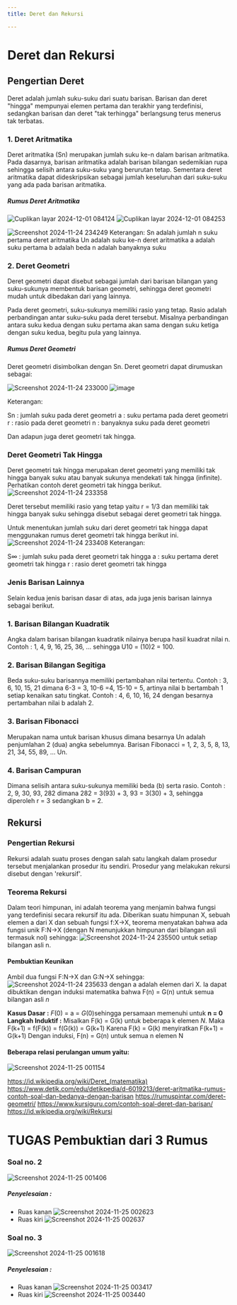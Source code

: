 ```yaml
---
title: Deret dan Rekursi

---
```



# Deret dan Rekursi
## Pengertian Deret 
Deret adalah jumlah suku-suku dari suatu barisan. Barisan dan deret "hingga" mempunyai elemen pertama dan terakhir yang terdefinisi, sedangkan barisan dan deret "tak terhingga" berlangsung terus menerus tak terbatas.
### 1. Deret Aritmatika
Deret aritmatika (Sn) merupakan jumlah suku ke-n dalam barisan aritmatika. Pada dasarnya, barisan aritmatika adalah barisan bilangan sedemikian rupa sehingga selisih antara suku-suku yang berurutan tetap. Sementara deret aritmatika dapat dideskripsikan sebagai jumlah keseluruhan dari suku-suku yang ada pada barisan aritmatika.
##### Rumus Deret Aritmatika
![Cuplikan layar 2024-12-01 084124](https://hackmd.io/_uploads/ryE8Llc71e.png)
![Cuplikan layar 2024-12-01 084253](https://hackmd.io/_uploads/By0DUecXke.png)


![Screenshot 2024-11-24 234249](https://hackmd.io/_uploads/r1BswRe7kg.png)
Keterangan:
Sn adalah jumlah n suku pertama deret aritmatika
Un adalah suku ke-n deret aritmatika
a adalah suku pertama
b adalah beda
n adalah banyaknya suku


### 2. Deret Geometri
Deret geometri dapat disebut sebagai jumlah dari barisan bilangan yang suku-sukunya membentuk barisan geometri, sehingga deret geometri mudah untuk dibedakan dari yang lainnya.

Pada deret geometri, suku-sukunya memiliki rasio yang tetap. Rasio adalah perbandingan antar suku-suku pada deret tersebut.
Misalnya perbandingan antara suku kedua dengan suku pertama akan sama dengan suku ketiga dengan suku kedua, begitu pula yang lainnya.
##### Rumus Deret Geometri
Deret geometri disimbolkan dengan Sn. Deret geometri dapat dirumuskan sebagai:

![Screenshot 2024-11-24 233000](https://hackmd.io/_uploads/r1GsVRlQyl.png)
![image](https://hackmd.io/_uploads/BJ3eO0eQJe.png)

Keterangan:

Sn : jumlah suku pada deret geometri
a : suku pertama pada deret geometri
r : rasio pada deret geometri
n : banyaknya suku pada deret geometri

Dan adapun juga deret geometri tak hingga.


### Deret Geometri Tak Hingga
Deret geometri tak hingga merupakan deret geometri yang memiliki tak hingga banyak suku atau banyak sukunya mendekati tak hingga (infinite). Perhatikan contoh deret geometri tak hingga berikut.
![Screenshot 2024-11-24 233358](https://hackmd.io/_uploads/HyT5B0gm1g.png)

Deret tersebut memiliki rasio yang tetap yaitu r = 1/3 dan memiliki tak hingga banyak suku sehingga disebut sebagai deret geometri tak hingga.

Untuk menentukan jumlah suku dari deret geometri tak hingga dapat menggunakan rumus deret geometri tak hingga berikut ini.
![Screenshot 2024-11-24 233408](https://hackmd.io/_uploads/BkCiH0gQyg.png)
Keterangan:


S∞ : jumlah suku pada deret geometri tak hingga
a : suku pertama deret geometri tak hingga
r : rasio deret geometri tak hingga

### Jenis Barisan Lainnya
Selain kedua jenis barisan dasar di atas, ada juga jenis barisan lainnya sebagai berikut.

### 1. Barisan Bilangan Kuadratik
Angka dalam barisan bilangan kuadratik nilainya berupa hasil kuadrat nilai n. Contoh : 1, 4, 9, 16, 25, 36, … sehingga U10 = (10)2 = 100.
### 2. Barisan Bilangan Segitiga
Beda suku-suku barisannya memiliki pertambahan nilai tertentu.
Contoh : 3, 6, 10, 15, 21 dimana 6-3 = 3, 10-6 =4, 15-10 = 5, artinya nilai b bertambah 1 setiap kenaikan satu tingkat.
Contoh : 4, 6, 10, 16, 24 dengan besarnya pertambahan nilai b adalah 2.
### 3. Barisan Fibonacci
Merupakan nama untuk barisan khusus dimana besarnya Un adalah penjumlahan 2 (dua) angka sebelumnya.
Barisan Fibonacci = 1, 2, 3, 5, 8, 13, 21, 34, 55, 89, … Un.
### 4. Barisan Campuran
Dimana selisih antara suku-sukunya memiliki beda (b) serta rasio.
Contoh : 2, 9, 30, 93, 282 dimana 282 = 3(93) + 3, 93 = 3(30) + 3, sehingga diperoleh r = 3 sedangkan b = 2.

## Rekursi
### Pengertian Rekursi
Rekursi adalah suatu proses dengan salah satu langkah dalam prosedur tersebut menjalankan prosedur itu sendiri. Prosedur yang melakukan rekursi disebut dengan 'rekursif'.

### Teorema Rekursi
Dalam teori himpunan, ini adalah teorema yang menjamin bahwa fungsi yang terdefinisi secara rekursif itu ada. Diberikan suatu himpunan X, sebuah elemen a dari X dan sebuah fungsi f:X→X, teorema menyatakan bahwa ada fungsi unik F:N→X
(dengan N menunjukkan himpunan dari bilangan asli termasuk nol) sehingga:
![Screenshot 2024-11-24 235500](https://hackmd.io/_uploads/BJ_dqAl7kl.png)
untuk setiap bilangan asli n.
#### Pembuktian Keunikan 
Ambil dua fungsi F:N→X dan G:N→X sehingga:
![Screenshot 2024-11-24 235633](https://hackmd.io/_uploads/HJo-sAlQke.png)
dengan a adalah elemen dari X.
Ia dapat dibuktikan dengan induksi matematika bahwa F(n) = G(n) untuk semua bilangan asli _n_

**Kasus Dasar :** _F_(0) = a = _G_(0)sehingga persamaan memenuhi untuk **n = 0**
**Langkah Induktif :** Misalkan F(k) = G(k) untuk beberapa k elemen _N_. Maka F(k+1) = f(F(k)) = f(G(k)) = G(k+1)
Karena F(k) = G(k) menyiratkan F(k+1) = G(k+1)
Dengan induksi, F(n) = G(n) untuk semua n elemen N

#### Beberapa relasi perulangan umum yaitu:
![Screenshot 2024-11-25 001154](https://hackmd.io/_uploads/B16w0RlQkx.png)

https://id.wikipedia.org/wiki/Deret_(matematika)
https://www.detik.com/edu/detikpedia/d-6019213/deret-aritmatika-rumus-contoh-soal-dan-bedanya-dengan-barisan
https://rumuspintar.com/deret-geometri/
https://www.kursiguru.com/contoh-soal-deret-dan-barisan/
https://id.wikipedia.org/wiki/Rekursi

# TUGAS Pembuktian dari 3 Rumus

### Soal no. 2
![Screenshot 2024-11-25 001406](https://hackmd.io/_uploads/ryieykWXye.png)
##### Penyelesaian : 
- Ruas kanan 
![Screenshot 2024-11-25 002623](https://hackmd.io/_uploads/S1DlGJWQyg.png)
- Ruas kiri
![Screenshot 2024-11-25 002637](https://hackmd.io/_uploads/r1jGGy-m1x.png)


### Soal no. 3
![Screenshot 2024-11-25 001618](https://hackmd.io/_uploads/SkYOky-m1e.png)
##### Penyelesaian : 
- Ruas kanan
![Screenshot 2024-11-25 003417](https://hackmd.io/_uploads/SkPkVkb71g.png)
- Ruas kiri
![Screenshot 2024-11-25 003440](https://hackmd.io/_uploads/HJceVyWQ1l.png)